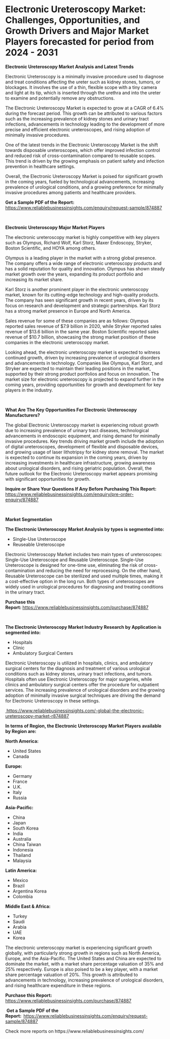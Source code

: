 <p><h1>Electronic Ureteroscopy Market: Challenges, Opportunities, and Growth Drivers and Major Market Players forecasted for period from 2024 - 2031</h1></p><p><strong>Electronic Ureteroscopy Market Analysis and Latest Trends</strong></p>
<p><p>Electronic Ureteroscopy is a minimally invasive procedure used to diagnose and treat conditions affecting the ureter such as kidney stones, tumors, or blockages. It involves the use of a thin, flexible scope with a tiny camera and light at its tip, which is inserted through the urethra and into the ureter to examine and potentially remove any obstructions.</p><p>The Electronic Ureteroscopy Market is expected to grow at a CAGR of 6.4% during the forecast period. This growth can be attributed to various factors such as the increasing prevalence of kidney stones and urinary tract infections, advancements in technology leading to the development of more precise and efficient electronic ureteroscopes, and rising adoption of minimally invasive procedures.</p><p>One of the latest trends in the Electronic Ureteroscopy Market is the shift towards disposable ureteroscopes, which offer improved infection control and reduced risk of cross-contamination compared to reusable scopes. This trend is driven by the growing emphasis on patient safety and infection prevention in healthcare settings.</p><p>Overall, the Electronic Ureteroscopy Market is poised for significant growth in the coming years, fueled by technological advancements, increasing prevalence of urological conditions, and a growing preference for minimally invasive procedures among patients and healthcare providers.</p></p>
<p><strong>Get a Sample PDF of the Report:&nbsp;</strong> <a href="https://www.reliablebusinessinsights.com/enquiry/request-sample/874887">https://www.reliablebusinessinsights.com/enquiry/request-sample/874887</a></p>
<p>&nbsp;</p>
<p><strong>Electronic Ureteroscopy Major Market Players</strong></p>
<p><p>The electronic ureteroscopy market is highly competitive with key players such as Olympus, Richard Wolf, Karl Storz, Maxer Endoscopy, Stryker, Boston Scientific, and HOYA among others. </p><p>Olympus is a leading player in the market with a strong global presence. The company offers a wide range of electronic ureteroscopy products and has a solid reputation for quality and innovation. Olympus has shown steady market growth over the years, expanding its product portfolio and increasing its market share.</p><p>Karl Storz is another prominent player in the electronic ureteroscopy market, known for its cutting-edge technology and high-quality products. The company has seen significant growth in recent years, driven by its focus on research and development and strategic partnerships. Karl Storz has a strong market presence in Europe and North America.</p><p>Sales revenue for some of these companies are as follows: Olympus reported sales revenue of $7.9 billion in 2020, while Stryker reported sales revenue of $13.6 billion in the same year. Boston Scientific reported sales revenue of $10.7 billion, showcasing the strong market position of these companies in the electronic ureteroscopy market.</p><p>Looking ahead, the electronic ureteroscopy market is expected to witness continued growth, driven by increasing prevalence of urological disorders and advancements in technology. Companies like Olympus, Karl Storz, and Stryker are expected to maintain their leading positions in the market, supported by their strong product portfolios and focus on innovation. The market size for electronic ureteroscopy is projected to expand further in the coming years, providing opportunities for growth and development for key players in the industry.</p></p>
<p>&nbsp;</p>
<p><strong>What Are The Key Opportunities For Electronic Ureteroscopy Manufacturers?</strong></p>
<p><p>The global Electronic Ureteroscopy market is experiencing robust growth due to increasing prevalence of urinary tract diseases, technological advancements in endoscopic equipment, and rising demand for minimally invasive procedures. Key trends driving market growth include the adoption of digital ureteroscopes, development of flexible and disposable devices, and growing usage of laser lithotripsy for kidney stone removal. The market is expected to continue its expansion in the coming years, driven by increasing investments in healthcare infrastructure, growing awareness about urological disorders, and rising geriatric population. Overall, the future outlook for the Electronic Ureteroscopy market appears promising with significant opportunities for growth.</p></p>
<p><strong>Inquire or Share Your Questions If Any Before Purchasing This Report:</strong> <a href="https://www.reliablebusinessinsights.com/enquiry/pre-order-enquiry/874887">https://www.reliablebusinessinsights.com/enquiry/pre-order-enquiry/874887</a></p>
<p>&nbsp;</p>
<p><strong>Market Segmentation</strong></p>
<p><strong>The Electronic Ureteroscopy Market Analysis by types is segmented into:</strong></p>
<p><ul><li>Single-Use Ureteroscope</li><li>Reuseable Ureteroscope</li></ul></p>
<p><p>Electronic Ureteroscopy Market includes two main types of ureteroscopes: Single-Use Ureteroscope and Reusable Ureteroscope. Single-Use Ureteroscope is designed for one-time use, eliminating the risk of cross-contamination and reducing the need for reprocessing. On the other hand, Reusable Ureteroscope can be sterilized and used multiple times, making it a cost-effective option in the long run. Both types of ureteroscopes are widely used in urological procedures for diagnosing and treating conditions in the urinary tract.</p></p>
<p><strong>Purchase this Report:&nbsp;</strong><a href="https://www.reliablebusinessinsights.com/purchase/874887">https://www.reliablebusinessinsights.com/purchase/874887</a></p>
<p>&nbsp;</p>
<p><strong>The Electronic Ureteroscopy Market Industry Research by Application is segmented into:</strong></p>
<p><ul><li>Hospitals</li><li>Clinic</li><li>Ambulatory Surgical Centers</li></ul></p>
<p><p>Electronic Ureteroscopy is utilized in hospitals, clinics, and ambulatory surgical centers for the diagnosis and treatment of various urological conditions such as kidney stones, urinary tract infections, and tumors. Hospitals often use Electronic Ureteroscopy for major surgeries, while clinics and ambulatory surgical centers offer the procedure for outpatient services. The increasing prevalence of urological disorders and the growing adoption of minimally invasive surgical techniques are driving the demand for Electronic Ureteroscopy in these settings.</p></p>
<p><a href="https://www.reliablebusinessinsights.com/-global-the-electronic-ureteroscopy-market-r874887">&nbsp;https://www.reliablebusinessinsights.com/-global-the-electronic-ureteroscopy-market-r874887</a></p>
<p><strong>In terms of Region, the Electronic Ureteroscopy Market Players available by Region are:</strong></p>
<p>
    <p> <strong> North America: </strong>
        <ul>
            <li>United States</li>
            <li>Canada</li>
        </ul>
        </p> 
    <p> <strong> Europe: </strong>
        <ul>
            <li>Germany</li>
            <li>France</li>
            <li>U.K.</li>
            <li>Italy</li>
            <li>Russia</li>
        </ul>
        </p> 
    <p> <strong> Asia-Pacific: </strong>
        <ul>
            <li>China</li>
            <li>Japan</li>
            <li>South Korea</li>
            <li>India</li>
            <li>Australia</li>
            <li>China Taiwan</li>
            <li>Indonesia</li>
            <li>Thailand</li>
            <li>Malaysia</li>
        </ul>
        </p> 
    <p> <strong> Latin America: </strong>
        <ul>
            <li>Mexico</li>
            <li>Brazil</li>
            <li>Argentina Korea</li>
            <li>Colombia</li>
        </ul>
        </p> 
    <p> <strong> Middle East & Africa: </strong>
        <ul>
            <li>Turkey</li>
            <li>Saudi</li>
            <li>Arabia</li>
            <li>UAE</li>
            <li>Korea</li>
        </ul>
    </p>
    </p>
<p><p>The electronic ureteroscopy market is experiencing significant growth globally, with particularly strong growth in regions such as North America, Europe, and the Asia-Pacific. The United States and China are expected to dominate the market, with a market share percentage valuation of 35% and 25% respectively. Europe is also poised to be a key player, with a market share percentage valuation of 20%. This growth is attributed to advancements in technology, increasing prevalence of urological disorders, and rising healthcare expenditure in these regions.</p></p>
<p><strong>Purchase this Report: </strong><a href="https://www.reliablebusinessinsights.com/purchase/874887">https://www.reliablebusinessinsights.com/purchase/874887</a></p>
<p>&nbsp;<strong>Get a Sample PDF of the Report:&nbsp;&nbsp;</strong><a href="https://www.reliablebusinessinsights.com/enquiry/request-sample/874887">https://www.reliablebusinessinsights.com/enquiry/request-sample/874887</a></p>
<p><strong></strong></p>
<p>Check more reports on https://www.reliablebusinessinsights.com/</p>